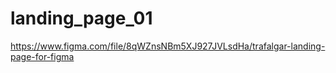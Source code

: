 # landing_page_01
https://www.figma.com/file/8qWZnsNBm5XJ927JVLsdHa/trafalgar-landing-page-for-figma
